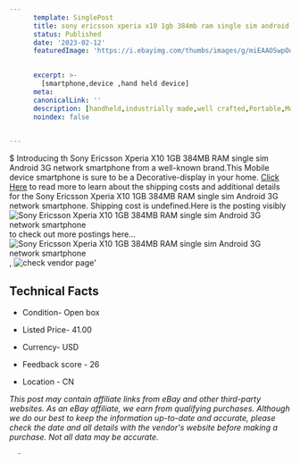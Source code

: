 ```yaml
---
      template: SinglePost
      title: sony ericsson xperia x10 1gb 384mb ram single sim android 3g network smartphone
      status: Published
      date: '2023-02-12'
      featuredImage: 'https://i.ebayimg.com/thumbs/images/g/miEAAOSwpOdiWQIB/s-l225.jpg'
       

      excerpt: >-
        [smartphone,device ,hand held device]
      meta:
      canonicalLink: ''
      description: [handheld,industrially made,well crafted,Portable,Mobile,Compact,Convenient,Lightweight,Maneuverable,Man-portable,Miniature,Carriable,Hand-held,Light,Holdable,Transportable,Mobile device,Pocket-sized,On-the-go,Wireless,Cordless,Compact size,Convenient size, smartphone,device ,hand held device]
      noindex: false
      

---
```

$
      Introducing th Sony Ericsson Xperia X10 1GB 384MB RAM single sim Android 3G network smartphone from a well-known brand.This Mobile device smartphone is sure to be a Decorative-display in your home. [Click Here](https://www.ebay.com/itm/374022944137?hash=item5715813589%3Ag%3AmiEAAOSwpOdiWQIB&mkevt=1&mkcid=1&mkrid=711-53200-19255-0&campid=%253CePNCampaignId%253E&customid=%253CreferenceId%253E&toolid=10049) to read more to learn about the shipping costs and additional details for the Sony Ericsson Xperia X10 1GB 384MB RAM single sim Android 3G network smartphone. Shipping cost is undefined.Here is the posting visibly ![Sony Ericsson Xperia X10 1GB 384MB RAM single sim Android 3G network smartphone](https://i.ebayimg.com/thumbs/images/g/miEAAOSwpOdiWQIB/s-l225.jpg) to check out more postings here... ![Sony Ericsson Xperia X10 1GB 384MB RAM single sim Android 3G network smartphone](https://i.ebayimg.com/images/g/miEAAOSwpOdiWQIB/s-l1600.jpg), ![check vendor page](https://origin-galleryplus.ebayimg.com/ws/web/374022944137_2_0_1/225x225.jpg,https://origin-galleryplus.ebayimg.com/ws/web/374022944137_3_0_1/225x225.jpg,https://origin-galleryplus.ebayimg.com/ws/web/374022944137_4_0_1/225x225.jpg,https://origin-galleryplus.ebayimg.com/ws/web/374022944137_5_0_1/225x225.jpg,https://origin-galleryplus.ebayimg.com/ws/web/374022944137_6_0_1/225x225.jpg,https://origin-galleryplus.ebayimg.com/ws/web/374022944137_7_0_1/225x225.jpg,https://origin-galleryplus.ebayimg.com/ws/web/374022944137_8_0_1/225x225.jpg)'

      

 ## Technical Facts 



     
      

 - Condition- Open box 


      

 - Listed Price- 41.00 


      

 - Currency- USD 


      

 - Feedback score - 26 


      

 - Location - CN 


      
      

 *_This post may contain affiliate links from eBay and other third-party websites. As an eBay affiliate, we earn from qualifying purchases. Although we do our best to keep the information up-to-date and accurate, please check the date and all details with the vendor's website before making a purchase. Not all data may be accurate._*




      -
